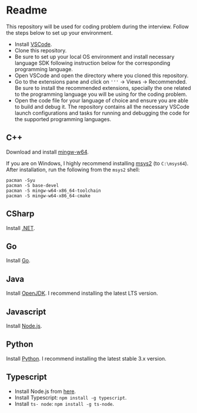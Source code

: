 # Readme

This repository will be used for coding problem during the interview. Follow the steps below to set up your environment.

- Install [VSCode](https://code.visualstudio.com).
- Clone this repository.
- Be sure to set up your local OS environment and install necessary language SDK following instruction below for the corresponding programming language.
- Open VSCode and open the directory where you cloned this repository.
- Go to the extensions pane and click on `'''` -> Views -> Recommended. Be sure to install the recommended extensions, specially the one related to the programming language you will be using for the coding problem.
- Open the code file for your language of choice and ensure you are able to build and debug it. The repository contains all the necessary VSCode launch configurations and tasks for running and debugging the code for the supported programming languages.

## C++

Download and install [mingw-w64](http://mingw-w64.org/doku.php/download).

If you are on Windows, I highly recommend installing [msys2](https://www.msys2.org) (to `C:\msys64`). After installation, run the following from the `msys2` shell:

```plaintext
pacman -Syu
pacman -S base-devel
pacman -S mingw-w64-x86_64-toolchain
pacman -S mingw-w64-x86_64-cmake
```

## CSharp

Install [.NET](https://dotnet.microsoft.com/download/dotnet/6.0).

## Go

Install [Go](https://golang.org/dl/).

## Java

Install [OpenJDK](https://adoptium.net/). I recommend installing the latest LTS version.

## Javascript

Install [Node.js](https://nodejs.org/en/).

## Python

Install [Python](https://www.python.org/downloads/). I recommend installing the latest stable 3.x version.

## Typescript

- Install Node.js from [here](https://nodejs.org/en/).
- Install Typescript: `npm install -g typescript`.
- Install `ts- node`: `npm install -g ts-node`.
